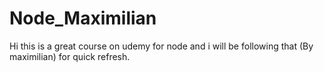 # Node_Maximilian
Hi this is a great course on udemy for node and i will be following that (By maximilian) for quick refresh.
